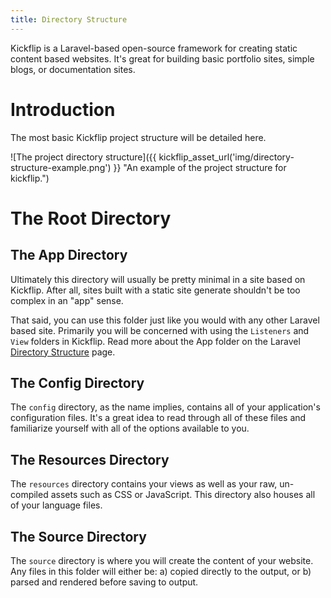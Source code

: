 ```yaml
---
title: Directory Structure
---
```


Kickflip is a Laravel-based open-source framework for creating static content based websites.
It's great for building basic portfolio sites, simple blogs, or documentation sites.

# Introduction
The most basic Kickflip project structure will be detailed here.

![The project directory structure]({{ kickflip_asset_url('img/directory-structure-example.png') }} "An example of the project structure for kickflip.")

# The Root Directory
## The App Directory
Ultimately this directory will usually be pretty minimal in a site based on Kickflip.
After all, sites built with a static site generate shouldn't be too complex in an "app" sense.

That said, you can use this folder just like you would with any other Laravel based site.
Primarily you will be concerned with using the `Listeners` and `View` folders in Kickflip.
Read more about the App folder on the Laravel [Directory Structure](https://laravel.com/docs/master/structure#the-app-directory) page.

## The Config Directory
The `config` directory, as the name implies, contains all of your application's configuration files. It's a great idea to read through all of these files and familiarize yourself with all of the options available to you.

## The Resources Directory
The `resources` directory contains your views as well as your raw, un-compiled assets such as CSS or JavaScript. This directory also houses all of your language files.

## The Source Directory
The `source` directory is where you will create the content of your website.
Any files in this folder will either be: a) copied directly to the output, or b) parsed and rendered before saving to output.
